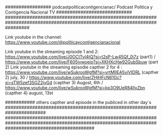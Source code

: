 ################# podcastpoliticacontigencianac/ Podcast Politica y Contigencia Nacional TV ############################
#########################################################################################################################

Link youtube in the channel: https://www.youtube.com/@politicaycontigencianacional

Link youtube in the streaming episode 1 and 2: https://www.youtube.com/live/J0OCITvI4tQ?si=t2sP-Lw45Qf_0i7z (part1) /  https://www.youtube.com/live/F605jywoeio?si=XKHXcHw92GubSbuw (part 2)
Link youtube in the streaming episodie capther 2 for 4 : https://www.youtube.com/live/wSukrooWgfM?si=vrtMIlEA5viVIDRL (capther 2) july, 30  / https://www.youtube.com/live/ZHjHFcN61Gc?si=sTW5zef3SGZ2jyGd (capther 3) Augost, 6th / https://www.youtube.com/live/wSukrooWgfM?si=kp3O9UeR84lIyZbn (capther 4) august, 13st

########### others capther and episode in the publiced in other day´s  #######################################################################
#################################################################################################################################################
